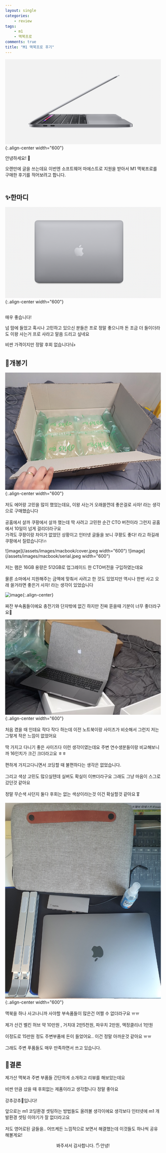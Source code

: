 ```yaml
---
layout: single
categories:
    - review
tags:
    - m1
    - 맥북프로
comments: true
title: "M1 맥북프로 후기"
---
```


![image](/assets/images/macbook/homepage.png){:.align-center width="600"}  <br>

안녕하세요! 👋<br>

오랜만에 글을 쓰는데요 이번엔 소프트웨어 마에스트로 지원을 받아서 M1 맥북프로를 구매한 후기를 적어보려고 합니다.<br><br>

## ✨한마디
![image](/assets/images/macbook/homepage2.png){:.align-center width="600"}  
<br>

매우 좋습니다!<br>  

넘 맘에 들었고 혹시나 고민하고 있으신 분들은 프로 정말 좋으니까 돈 조금 더 들이더라도 이왕 사는거 프로 사라고 말씀 드리고 싶네요<br>  

비싼 가격이지만 정말 후회 없습니다!👍<br>

## 🍏개봉기
![image](/assets/images/macbook/kupang.jpeg){:.align-center width="600"}  <br>  
저도 에어랑 고민을 많이 했었는데요, 이왕 사는거 오래쓸껀데 좋은걸로 사자! 라는 생각으로 구매했습니다<br>  
공홈에서 살까 쿠팡에서 살까 했는데 딱 사려고 고민한 순간 CTO 버전이라 그런지 공홈에서 10일이 넘게 걸리더라구요<br>
가격도 쿠팡이랑 차이가 없었던 상황이고 인터넷 글들을 보니 쿠팡도 좋다! 라고 하길래 쿠팡에서 질렀습니다!🔥<br>  

![image](/assets/images/macbook/cover.jpeg width="600") ![image](/assets/images/macbook/serial.jpeg width="600")<br>  
저는 램은 16GB 용량은 512GB로 업그레이드 한 CTO버전을 구입하였는데요<br>  
물론 소마에서 지원해주는 금액에 맞춰서 사려고 한 것도 있었지만 역시나 한번 사고 오래 쓸거라면 좋은거 사자! 라는 생각이 있었습니다<br>  

![image](/assets/images/macbook/sub.gif){:.align-center}  <br>  
짜잔 부속품들이에요 충전기와 단자밖에 없긴 하지만 진짜 뜯을때 기분이 너무 좋더라구요🌟<br>  

![image](/assets/images/macbook/open.png){:.align-center width="600"}  <br>  
처음 켰을 때 인데요 작다 작다 하는데 이전 노트북이랑 사이즈가 비슷해서 그런지 저는 그렇게 작은 느낌이 없었어요<br>  
딱 가지고 다니기 좋은 사이즈다 이런 생각이였는데요 주변 연수생분들이랑 비교해보니까 16인치가 크긴 크더라고요 ㅎㅎ<br>  
편하게 가지고다니면서 코딩할 때 불편하다는 생각은 없었습니다.<br>  
그리고 색상 고민도 많으실텐데 실버도 확실이 이쁘더라구요 그래도 그냥 마음이 스그로 갔던것 같아요<br>  
정말 무슨색 사던지 둘다 후회는 없는 색상이라는것 이건 확실할것 같아요 🎖<br>  

![image](/assets/images/macbook/subproduct.jpeg){:.align-center width="600"}  <br>  
맥북을 하나 사고나니까 사야할 부속품들이 많은건 어쩔 수 없더라구요 ㅠㅠ <br>  
제가 산건 벨킨 허브 약 10만원 , 거치대 2만5천원, 파우치 2만원, 액정클리너 1만원<br>  
이정도로 15만원 정도 주변부품에 돈이 들었어요.. 이건 정말 아까운것 같아요 ㅠㅠ<br>  
그래도 주변 푸품들도 매우 만족하면서 쓰고 있습니다.<br>  


## 🤲결론
제가산 맥북과 주변 부품들 간단하게 소개하고 리뷰를 해보았는데요<br>  
비싼 만큼 샀을 때 후회없는 제품이라고 생각합니다 정말 좋아요<br>  
강추강추👊입니다!<br>  

앞으로는 m1 코딩환경 셋팅하는 방법들도 올려볼 생각이에요 생각보다 인터넷에 m1 개발환경 셋팅 이야기가 잘 없더라고요<br>  
저도 영어로된 글들을.. 어뜨케든 느낌적으로 보면서 해결했는데 이것들도 하나씩 공유해볼게요!<br>  

<center>봐주셔서 감사합니다. 🖐안녕!</center>

